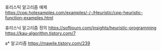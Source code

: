 휴리스틱 알고리즘 예제
https://cpp.hotexamples.com/examples/-/-/Heuristic/cpp-heuristic-function-examples.html

휴리스닉 알고리즘 정의
https://softjourn.com/insights/heuristic-programming
https://kau-algorithm.tistory.com/7

a* 알고리즘
https://mawile.tistory.com/239